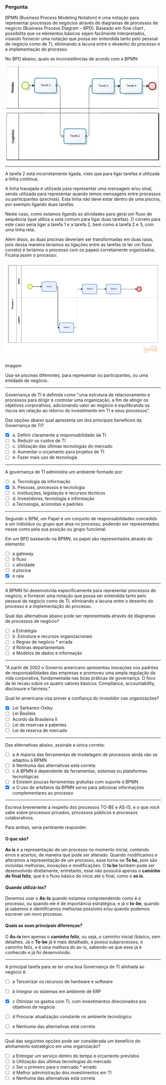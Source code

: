 ### Pergunta  

BPMN (Business Process Modeling Notation) é uma notação para representar processos de negócios através de diagramas de processos de negócio (Business Process Diagram – BPD). Baseado em flow chart , possibilita que os elementos básicos sejam facilmente interpretados, visando fornecer uma notação que possa ser entendida tanto pelo pessoal de negócio como de TI, eliminando a lacuna entre o desenho do processo e a implementação do processo.

No BPD abaixo, quais as inconsistências de acordo com a BPMN:





![](../img/bpd1.png)

---

A tarefa 2 está incorretamente ligada, visto que para ligar tarefas é utilizada a linha contínua. 

A linha tracejada é utilizada para representar uma mensagem e/ou sinal, sendo utilizada para representar quando temos mensagens entre processos  ou participantes (piscinas). Esta linha não deve estar dentro de uma piscina, por exemplo ligando duas tarefas.




Neste caso, como estamos ligando as atividades para geral um fluxo de sequência (que utiliza a seta comum para ligar duas tarefas). O correto para este caso seria ligar a tarefa 1 e a tarefa 2, bem como a tarefa 2 e 3, com uma linha reta.

Além disso, as duas piscinas deveriam ser transformadas em duas raias, pois dessa maneira teríamos as ligações entre as tarefas (e  ter um fluxo correto) e teríamos o processo com os papeis corretamente organizados. Ficaria assim o processo:

![](../img/exemplo.png)

Imagem

Usa-se piscinas diferentes, para representar ou participantes, ou uma entidade de negócio.





---

Governança de TI é definida como "uma estrutura de relacionamento e processos para dirigir e controlar uma organização, a fim de atingir os objetivos corporativos, adicionando valor ao negócio e equilibrando os riscos em relação ao retorno do investimento em TI e seus processos".

Das opções abaixo qual apresenta um dos principais benefícios da Governança de TI?

- [x] a. Definir claramente a responsabilidade da TI
- [ ] b. Reduzir os custos de TI
- [ ] c. Utilização das últimas tecnologias do mercado
- [ ] d. Aumentar o orçamento para projetos de TI
- [ ] e. Fazer mais uso de tecnologia

---

A governança de TI administra um ambiente formado por:

- [ ] a. Tecnologia da informação
- [x] b. Pessoas, processos e tecnologia
- [ ] c. Instituições, legislação e recursos técnicos
- [ ] d. Investidores, tecnologia e informação
- [ ] e.Tecnologia, acionistas e padrões

---
Segundo o BPM, um Papel é um conjunto de responsabilidades concedido a um indivíduo ou grupo que atua no processo, podendo ser representados nesse como pela sua posição ou grupo funcional.

Em um BPD baseando na BPMN, os papei são representados através do elemento:

- [ ] a gateway
- [ ] b fluxo
- [ ] c atividade
- [ ] d piscina
- [x] e raia

---

A BPMN foi desenvolvida especificamente para representar processos de negócio, e fornecer uma notação que possa ser entendida tanto pelo pessoal de negócio como de TI, eliminando a lacuna entre o desenho do processo e a implementação do processo.

Qual das alternativas abaixo pode ser representada através de diagramas de processos de negócio?

- [ ] a Estratégia
- [ ] b .Estrutura e recursos organizacionais
- [ ] c Regras de negócio * errada
- [ ] d Rotinas departamentais
- [ ] e  Modelos de dados e informação

---

"A partir de 2002 o Governo americano apresentou inovações nos padrões de responsabilidades das empresas e promoveu uma ampla regulação da vida corporativa, fundamentada nas boas práticas de governança. O foco da lei recaiu sobre os quatro valores básicos: Compliance, accountability, disclosure e fairness."

Qual lei americana visa prover a confiança do investidor nas organizações?

- [x] Lei Sarbanes-Oxley
- [ ] Lei Basileia
- [ ] Acordo da Brasileira II
- [ ] Lei de reservas e patentes
- [ ] Lei de reserva de mercado

---

Das alternativas abaixo, assinale a única correta:

- [ ] a A maioria das ferramentas de modelagem de processos ainda não se adaptou à BPMN
- [ ] b Nenhuma das alternativas está correta
- [ ] c A BPMN é dependente de ferramentas, sistemas ou plataformas tecnológicas
- [ ] d Existem poucas ferramentas gratuitas com suporte à BPMN
- [x] e O uso de artefatos da BPMN serve para adicionar informações complementares ao processo

---

Escreva brevemente a respeito dos processos TO-BE e AS-IS, e  o que você sabe sobre processos privados, processos públicos e processos colaborativos.

Para ambas, seria pertinente responder:
#### **O que são?**

**As is** é a representação de um processo no momento inicial, contendo erros e acertos, de maneira que pode ser alterado. Quando modificamos e alteramos a representação de um processo, esse torna-se **To be,** pois são incluídas melhorias, inovações e modificações. O **to be** também pode ser desenvolvido diretamente, entretanto, esse não possuirá apenas o **caminho do final feliz**, que é o fluxo básico do início até o final, como o **as is**.

#### Quando utilizá-los?

Devemos usar o **As-Is** quando estamos compreendendo como é o processo, ou quando ele é de importância estratégica, e já o **to-be**, quando já sabemos e identificamos melhorias possíveis e/ou quando podemos escrever um novo processo. 

#### Quais as suas principais diferenças?

O **As-is** tem apenas o **caminho feliz**, ou seja, o caminho inicial /básico, sem detalhes. Já o **To-be** já é mais detalhado, e possui subprocessos, o caminho feliz, e é uma melhora do as-is, sabendo-se que esse já é conhecido e já foi desenvolvido.

---


A principal tarefa para se ter uma boa Governança de TI alinhada ao negócio é:

- [ ] a Terceirizar os recursos de hardware e software
- [ ] b Integrar os sistemas em ambiente de ERP
- [x] c Otimizar os gastos com TI, com investimentos direcionados aos objetivos de negócio
- [ ] d Procurar atualização constante no ambiente tecnológico
- [ ] e Nenhuma das alternativas está correta


---

Qual das seguintes opções pode ser considerada um benefício do alinhamento estratégico em uma organização?

- [ ] a Entregar um serviço dentro do tempo e orçamento previstos
- [ ] b Utilização das últimas tecnologias do mercado
- [ ] c Ser o primeiro para o mercado * errado
- [ ] d Melhor administração dos investimentos em TI
- [ ] e Nenhuma das alternativas está correta